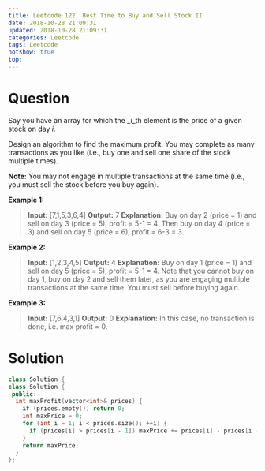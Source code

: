 ```yaml
---
title: Leetcode 122. Best Time to Buy and Sell Stock II
date: 2018-10-28 21:09:31
updated: 2018-10-28 21:09:31
categories: Leetcode
tags: Leetcode
notshow: true
top:
---
```


# Question

Say you have an array for which the  _i_th  element is the price of a given stock on day  _i_.

Design an algorithm to find the maximum profit. You may complete as many transactions as you like (i.e., buy one and sell one share of the stock multiple times).

**Note:**  You may not engage in multiple transactions at the same time (i.e., you must sell the stock before you buy again).

**Example 1:**

> **Input:** [7,1,5,3,6,4]
> **Output:** 7
> **Explanation:** Buy on day 2 (price = 1) and sell on day 3 (price = 5), profit = 5-1 = 4. Then buy on day 4 (price = 3) and sell on day 5 (price = 6), profit = 6-3 = 3.

**Example 2:**

> **Input:** [1,2,3,4,5]
> **Output:** 4
> **Explanation:** Buy on day 1 (price = 1) and sell on day 5 (price = 5), profit = 5-1 = 4. Note that you cannot buy on day 1, buy on day 2 and sell them later, as you are engaging multiple transactions at the same time. You must sell before buying again.

**Example 3:**

> **Input:** [7,6,4,3,1]
> **Output:** 0
> **Explanation:** In this case, no transaction is done, i.e. max profit = 0.

<!-- more -->

# Solution

```cpp
class Solution {
class Solution {
 public:
  int maxProfit(vector<int>& prices) {
    if (prices.empty()) return 0;
    int maxPrice = 0;
    for (int i = 1; i < prices.size(); ++i) {
      if (prices[i] > prices[i - 1]) maxPrice += prices[i] - prices[i - 1];
    }
    return maxPrice;
  }
};
```